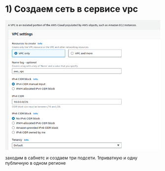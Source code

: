 # 1) Создаем сеть в сервисе vpc

![image](vpc.png)

заходим в сабнетс и создаем три подсети.
1приватную и одну публичную в одном регионе
